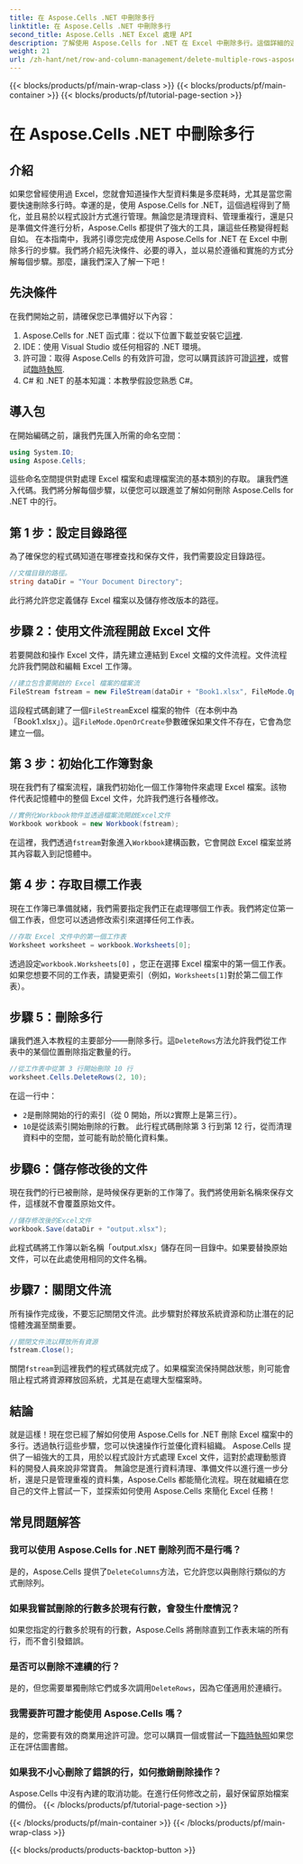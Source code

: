 ```yaml
---
title: 在 Aspose.Cells .NET 中刪除多行
linktitle: 在 Aspose.Cells .NET 中刪除多行
second_title: Aspose.Cells .NET Excel 處理 API
description: 了解使用 Aspose.Cells for .NET 在 Excel 中刪除多行。這個詳細的逐步指南涵蓋了開發人員的先決條件、編碼範例和常見問題。
weight: 21
url: /zh-hant/net/row-and-column-management/delete-multiple-rows-aspose-cells/
---
```


{{< blocks/products/pf/main-wrap-class >}}
{{< blocks/products/pf/main-container >}}
{{< blocks/products/pf/tutorial-page-section >}}

# 在 Aspose.Cells .NET 中刪除多行

## 介紹
如果您曾經使用過 Excel，您就會知道操作大型資料集是多麼耗時，尤其是當您需要快速刪除多行時。幸運的是，使用 Aspose.Cells for .NET，這個過程得到了簡化，並且易於以程式設計方式進行管理。無論您是清理資料、管理重複行，還是只是準備文件進行分析，Aspose.Cells 都提供了強大的工具，讓這些任務變得輕鬆自如。
在本指南中，我將引導您完成使用 Aspose.Cells for .NET 在 Excel 中刪除多行的步驟。我們將介紹先決條件、必要的導入，並以易於遵循和實施的方式分解每個步驟。那麼，讓我們深入了解一下吧！
## 先決條件
在我們開始之前，請確保您已準備好以下內容：
1.  Aspose.Cells for .NET 函式庫：從以下位置下載並安裝它[這裡](https://releases.aspose.com/cells/net/).
2. IDE：使用 Visual Studio 或任何相容的 .NET 環境。
3. 許可證：取得 Aspose.Cells 的有效許可證，您可以購買該許可證[這裡](https://purchase.aspose.com/buy)，或嘗試[臨時執照](https://purchase.aspose.com/temporary-license/).
4. C# 和 .NET 的基本知識：本教學假設您熟悉 C#。
## 導入包
在開始編碼之前，讓我們先匯入所需的命名空間：
```csharp
using System.IO;
using Aspose.Cells;
```
這些命名空間提供對處理 Excel 檔案和處理檔案流的基本類別的存取。
讓我們進入代碼。我們將分解每個步驟，以便您可以跟進並了解如何刪除 Aspose.Cells for .NET 中的行。
## 第 1 步：設定目錄路徑
為了確保您的程式碼知道在哪裡查找和保存文件，我們需要設定目錄路徑。
```csharp
//文檔目錄的路徑。
string dataDir = "Your Document Directory";
```
此行將允許您定義儲存 Excel 檔案以及儲存修改版本的路徑。
## 步驟 2：使用文件流程開啟 Excel 文件
若要開啟和操作 Excel 文件，請先建立連結到 Excel 文檔的文件流程。文件流程允許我們開啟和編輯 Excel 工作簿。
```csharp
//建立包含要開啟的 Excel 檔案的檔案流
FileStream fstream = new FileStream(dataDir + "Book1.xlsx", FileMode.OpenOrCreate);
```
這段程式碼創建了一個`FileStream`Excel 檔案的物件（在本例中為「Book1.xlsx」）。這`FileMode.OpenOrCreate`參數確保如果文件不存在，它會為您建立一個。
## 第 3 步：初始化工作簿對象
現在我們有了檔案流程，讓我們初始化一個工作簿物件來處理 Excel 檔案。該物件代表記憶體中的整個 Excel 文件，允許我們進行各種修改。
```csharp
//實例化Workbook物件並透過檔案流開啟Excel文件
Workbook workbook = new Workbook(fstream);
```
在這裡，我們透過`fstream`對象進入`Workbook`建構函數，它會開啟 Excel 檔案並將其內容載入到記憶體中。
## 第 4 步：存取目標工作表
現在工作簿已準備就緒，我們需要指定我們正在處理哪個工作表。我們將定位第一個工作表，但您可以透過修改索引來選擇任何工作表。
```csharp
//存取 Excel 文件中的第一個工作表
Worksheet worksheet = workbook.Worksheets[0];
```
透過設定`workbook.Worksheets[0]` ，您正在選擇 Excel 檔案中的第一個工作表。如果您想要不同的工作表，請變更索引（例如，`Worksheets[1]`對於第二個工作表）。
## 步驟 5：刪除多行
讓我們進入本教程的主要部分——刪除多行。這`DeleteRows`方法允許我們從工作表中的某個位置刪除指定數量的行。
```csharp
//從工作表中從第 3 行開始刪除 10 行
worksheet.Cells.DeleteRows(2, 10);
```
在這一行中：
- `2`是刪除開始的行的索引（從 0 開始，所以`2`實際上是第三行）。
- `10`是從該索引開始刪除的行數。
此行程式碼刪除第 3 行到第 12 行，從而清理資料中的空間，並可能有助於簡化資料集。
## 步驟6：儲存修改後的文件
現在我們的行已被刪除，是時候保存更新的工作簿了。我們將使用新名稱來保存文件，這樣就不會覆蓋原始文件。
```csharp
//儲存修改後的Excel文件
workbook.Save(dataDir + "output.xlsx");
```
此程式碼將工作簿以新名稱「output.xlsx」儲存在同一目錄中。如果要替換原始文件，可以在此處使用相同的文件名稱。
## 步驟7：關閉文件流
所有操作完成後，不要忘記關閉文件流。此步驟對於釋放系統資源和防止潛在的記憶體洩漏至關重要。
```csharp
//關閉文件流以釋放所有資源
fstream.Close();
```
關閉`fstream`到這裡我們的程式碼就完成了。如果檔案流保持開啟狀態，則可能會阻止程式將資源釋放回系統，尤其是在處理大型檔案時。
## 結論
就是這樣！現在您已經了解如何使用 Aspose.Cells for .NET 刪除 Excel 檔案中的多行。透過執行這些步驟，您可以快速操作行並優化資料組織。 Aspose.Cells 提供了一組強大的工具，用於以程式設計方式處理 Excel 文件，這對於處理動態資料的開發人員來說非常寶貴。
無論您是進行資料清理、準備文件以進行進一步分析，還是只是管理重複的資料集，Aspose.Cells 都能簡化流程。現在就繼續在您自己的文件上嘗試一下，並探索如何使用 Aspose.Cells 來簡化 Excel 任務！
## 常見問題解答
### 我可以使用 Aspose.Cells for .NET 刪除列而不是行嗎？  
是的，Aspose.Cells 提供了`DeleteColumns`方法，它允許您以與刪除行類似的方式刪除列。
### 如果我嘗試刪除的行數多於現有行數，會發生什麼情況？  
如果您指定的行數多於現有的行數，Aspose.Cells 將刪除直到工作表末端的所有行，而不會引發錯誤。
### 是否可以刪除不連續的行？  
是的，但您需要單獨刪除它們或多次調用`DeleteRows`，因為它僅適用於連續行。
### 我需要許可證才能使用 Aspose.Cells 嗎？  
是的，您需要有效的商業用途許可證。您可以購買一個或嘗試一下[臨時執照](https://purchase.aspose.com/temporary-license/)如果您正在評估圖書館。
### 如果我不小心刪除了錯誤的行，如何撤銷刪除操作？  
Aspose.Cells 中沒有內建的取消功能。在進行任何修改之前，最好保留原始檔案的備份。
{{< /blocks/products/pf/tutorial-page-section >}}

{{< /blocks/products/pf/main-container >}}
{{< /blocks/products/pf/main-wrap-class >}}

{{< blocks/products/products-backtop-button >}}
